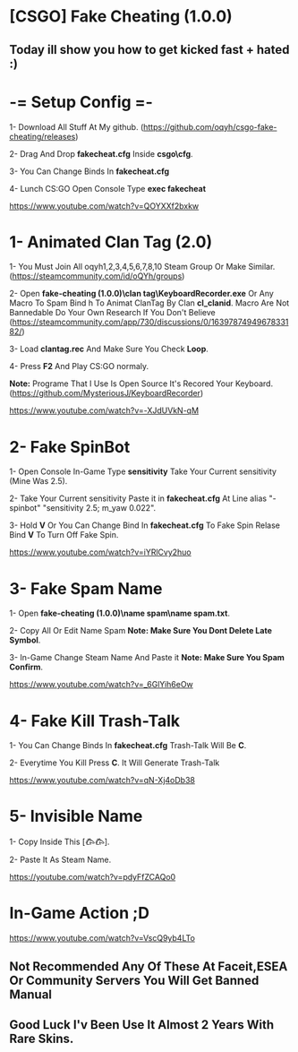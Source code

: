 # [CSGO] Fake Cheating (1.0.0)


## Today ill show you how to get kicked fast + hated :)



# -= Setup Config =-

1- Download All Stuff At My github. (https://github.com/oqyh/csgo-fake-cheating/releases)

2- Drag And Drop **fakecheat.cfg** Inside **csgo\cfg**.

3- You Can Change Binds In **fakecheat.cfg**

4- Lunch CS:GO Open Console Type **exec fakecheat**


https://www.youtube.com/watch?v=QOYXXf2bxkw



# 1- Animated Clan Tag (2.0)

1- You Must Join All oqyh1,2,3,4,5,6,7,8,10 Steam Group Or Make Similar. (https://steamcommunity.com/id/oQYh/groups)

2- Open **fake-cheating (1.0.0)\clan tag\KeyboardRecorder.exe** Or Any Macro To Spam Bind h To Animat ClanTag By Clan **cl_clanid**.
Macro Are Not Bannedable Do Your Own Research If You Don't Believe (https://steamcommunity.com/app/730/discussions/0/1639787494967833182/)

3- Load **clantag.rec** And Make Sure You Check **Loop**.

4- Press **F2** And Play CS:GO normaly.

**Note:** Programe That I Use Is Open Source It's Recored Your Keyboard. (https://github.com/MysteriousJ/KeyboardRecorder)


https://www.youtube.com/watch?v=-XJdUVkN-qM



# 2- Fake SpinBot

1- Open Console In-Game Type **sensitivity** Take Your Current sensitivity (Mine Was 2.5).

2- Take Your Current sensitivity Paste it in **fakecheat.cfg** At Line alias "-spinbot" "sensitivity 2.5; m_yaw 0.022".

3- Hold **V** Or You Can Change Bind In **fakecheat.cfg** To Fake Spin Relase Bind **V** To Turn Off Fake Spin.


https://www.youtube.com/watch?v=iYRlCvy2huo



# 3- Fake Spam Name

1- Open **fake-cheating (1.0.0)\name spam\name spam.txt**.

2- Copy All Or Edit Name Spam **Note: Make Sure You Dont Delete Late Symbol**.

3- In-Game Change Steam Name And Paste it **Note: Make Sure You Spam Confirm**.


https://www.youtube.com/watch?v=_6GlYih6eOw



# 4- Fake Kill Trash-Talk

1- You Can Change Binds In **fakecheat.cfg** Trash-Talk Will Be **C**.

2- Everytime You Kill Press **C**. It Will Generate Trash-Talk


https://www.youtube.com/watch?v=qN-Xj4oDb38



# 5- Invisible Name

1- Copy Inside This [𐂃𐂃].

2- Paste It As Steam Name.


https://youtube.com/watch?v=pdyFfZCAQo0



# In-Game Action ;D

https://www.youtube.com/watch?v=VscQ9yb4LTo

## **Not Recommended Any Of These At Faceit,ESEA Or Community Servers You Will Get Banned Manual**
## Good Luck I'v Been Use It Almost 2 Years With Rare Skins.
